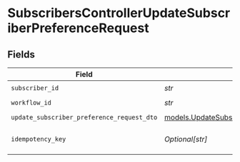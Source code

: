 # SubscribersControllerUpdateSubscriberPreferenceRequest


## Fields

| Field                                                                                            | Type                                                                                             | Required                                                                                         | Description                                                                                      |
| ------------------------------------------------------------------------------------------------ | ------------------------------------------------------------------------------------------------ | ------------------------------------------------------------------------------------------------ | ------------------------------------------------------------------------------------------------ |
| `subscriber_id`                                                                                  | *str*                                                                                            | :heavy_check_mark:                                                                               | N/A                                                                                              |
| `workflow_id`                                                                                    | *str*                                                                                            | :heavy_check_mark:                                                                               | N/A                                                                                              |
| `update_subscriber_preference_request_dto`                                                       | [models.UpdateSubscriberPreferenceRequestDto](../models/updatesubscriberpreferencerequestdto.md) | :heavy_check_mark:                                                                               | N/A                                                                                              |
| `idempotency_key`                                                                                | *Optional[str]*                                                                                  | :heavy_minus_sign:                                                                               | A header for idempotency purposes                                                                |